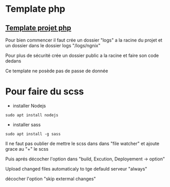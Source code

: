 # Template php
## [Template projet php](https://github.com/theomeunier/template_projet_php)

Pour bien commencer il faut crée un dossier "logs" a la racine du projet et
un dossier dans le dossier logs "/logs/ngnix"

Pour plus de sécurité crée un dossier public a la racine et faire son code dedans


Ce template ne posède pas de passe de donnée


# Pour faire du scss

- installer Nodejs

`sudo apt install nodejs`        

- installer sass

`sudo apt install -g sass`    

Il ne faut pas oublier de mettre le scss dans  dans "file watcher" et ajoute
grace au "+" le scss

Puis aprés décocher l'option dans "build, Excution, Deployement -> option"

Upload changed files automaticaly to tge defauld serveur "always"

décocher l'option "skip extermal changes"
